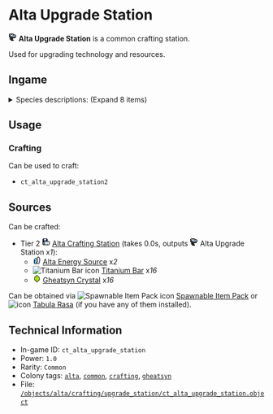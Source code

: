 # Alta Upgrade Station

<img src="https://raw.githubusercontent.com/Ceterai/Enternia/main/objects/alta/crafting/upgrade_station/icon1.png" alt="Alta Upgrade Station icon" loading="lazy" width="auto" height="16px"/> **Alta Upgrade Station** is a common crafting station.

Used for upgrading technology and resources.

## Ingame

<details markdown="1"><summary>Species descriptions: (Expand 8 items)</summary>

- Alta: This station allows to upgrade equipment using gheatsyn shards.
- Apex: A workbench, presumably for general works with titanium and crystal matters.
- Avian: A crafting bench made of titanium.
- Floran: Floran putsss a crystal in - getsss a shiny out.
- Glitch: Impressed. Simple yet functional, contains unusual instruments.
- Human: A crafting table out of a titanium. Do you need to have another workbench just to create this one?
- Hylotl: The simplicity of its design compliments the simplicity of its functionality.
- Novakid: Basic lookin' bench.

</details>

## Usage

### Crafting

Can be used to craft:

- `ct_alta_upgrade_station2`

## Sources

Can be crafted:

- Tier 2 ![ ](https://raw.githubusercontent.com/Ceterai/Enternia/main/objects/alta/crafting/crafting_station/icon2.png) [Alta Crafting Station](https://ceterai.github.io/MyEnternia/Wiki/AltaCraftingStation) (takes 0.0s, outputs <img src="https://raw.githubusercontent.com/Ceterai/Enternia/main/objects/alta/crafting/upgrade_station/icon1.png" alt="Alta Upgrade Station icon" loading="lazy" width="auto" height="16px"/> Alta Upgrade Station x*1*):
  - <img src="https://raw.githubusercontent.com/Ceterai/Enternia/main/objects/alta/scout/energy_source/icon.png" alt="Alta Energy Source icon" loading="lazy" width="auto" height="16px"/> [Alta Energy Source](https://ceterai.github.io/MyEnternia/Wiki/AltaEnergySource) x*2*
  - <img src="https://starbounder.org/mediawiki/images/9/94/Titanium_Bar.png" alt="Titanium Bar icon" loading="lazy" width="14px" height="13px"/> [Titanium Bar](https://starbounder.org/Titanium_Bar) x*16*
  - <img src="https://raw.githubusercontent.com/Ceterai/Enternia/main/objects/biome/alterash_prime/gheatsyn/ct_gheatsyn_crystal/icon.png" alt="Gheatsyn Crystal icon" loading="lazy" width="auto" height="16px"/> [Gheatsyn Crystal](https://ceterai.github.io/MyEnternia/Wiki/GheatsynCrystal) x*16*

Can be obtained via <img src="https://raw.githubusercontent.com/Silverfeelin/Starbound-SpawnableItemPack/master/interface/sip/iconSmall.png" alt="Spawnable Item Pack icon" width="18" height="14"/> [Spawnable Item Pack](https://steamcommunity.com/sharedfiles/filedetails/?id=733665104) or <img src="https://steamuserimages-a.akamaihd.net/ugc/263843960696222713/3EC9A7C005541F7D577EBCB8C5736B4EFC9973D6/" alt="icon" width="8" height="12"/> [Tabula Rasa](https://community.playstarbound.com/resources/the-tabula-rasa.3222/) (if you have any of them installed).

## Technical Information

- In-game ID: `ct_alta_upgrade_station`
- Power: `1.0`
- Rarity: `Common`
- Colony tags: [`alta`](https://ceterai.github.io/MyEnternia/Wiki/Tags/Alta), [`common`](https://ceterai.github.io/MyEnternia/Wiki/Tags/Common), [`crafting`](https://ceterai.github.io/MyEnternia/Wiki/Tags/Crafting), [`gheatsyn`](https://ceterai.github.io/MyEnternia/Wiki/Tags/Gheatsyn)
- File: [`/objects/alta/crafting/upgrade_station/ct_alta_upgrade_station.object`](https://github.com/Ceterai/Enternia/blob/main/objects/alta/crafting/upgrade_station/ct_alta_upgrade_station.object)
